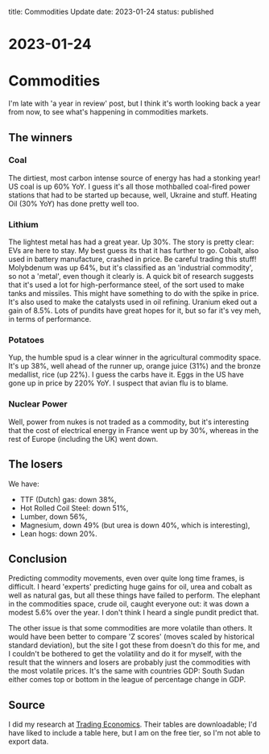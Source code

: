 title: Commodities Update
date: 2023-01-24
status: published

# 2023-01-24

# Commodities
I'm late with 'a year in review' post, but I think it's worth looking back a year
from now, to see what's happening in commodities markets.
## The winners
### Coal
The dirtiest, most carbon intense source of energy has had a stonking year!
US coal is up 60% YoY.
I guess it's all those mothballed coal-fired power stations that had to be started up
because, well, Ukraine and stuff. Heating Oil (30% YoY) has done pretty well too.

### Lithium
The lightest metal has had a great year. Up 30%.
The story is pretty clear: EVs are here to stay.
My best guess its that it has further to go. 
Cobalt, also used in battery manufacture, crashed in price.
Be careful trading this stuff!
Molybdenum was up 64%, but it's classified as an 'industrial commodity', 
so not a 'metal', even though it clearly is. A quick bit of research 
suggests that it's used a lot for high-performance steel, of the 
sort used to make tanks and missiles. This might have something to do
with the spike in price. It's also used to make the catalysts used 
in oil refining.
Uranium eked out a gain of 8.5%. Lots of pundits have great hopes for it, but 
so far it's vey meh, in terms of performance.

### Potatoes
Yup, the humble spud is a clear winner in the agricultural commodity
space. It's up 38%, well ahead of the runner up, orange juice (31%) and 
the bronze medallist, rice (up 22%). 
I guess the carbs have it.
Eggs in the US have gone up in price by 220% YoY.
I suspect that avian flu is to blame.

### Nuclear Power
Well, power from nukes is not traded as a commodity, 
but it's interesting that the cost of electrical energy in France went up
by 30%, whereas in the rest of Europe (including the UK) went down.

## The losers
We have:
- TTF (Dutch) gas: down 38%,
- Hot Rolled Coil Steel: down 51%,
- Lumber, down 56%,
- Magnesium, down 49% (but urea is down 40%, which is interesting),
- Lean hogs: down 20%.

## Conclusion
Predicting commodity movements, even over quite long time frames, is difficult.
I heard 'experts' predicting huge gains for oil, urea and cobalt as well as natural gas,
but all these things have failed to perform.
The elephant in the commodities space, crude oil, caught everyone out:
it was down a modest 5.6% over the year. I don't think I heard a single pundit predict that.

The other issue is that some commodities are more volatile than others.
It would have been better to compare 'Z scores' (moves scaled by historical standard deviation), but the site I got these from
doesn't do this for me, and I couldn't be bothered to get the
volatility and do it for myself, with the result that the winners
and losers are probably just the commodities with the most 
volatile prices. It's the same with countries GDP: South Sudan 
either comes top or bottom in the league of percentage change
in GDP. 

## Source
I did my research at [Trading Economics](https://tradingeconomics.com/commodities).
Their tables are downloadable; I'd have liked to include a table here, 
but I am on the free tier, so I'm not able to export data.
